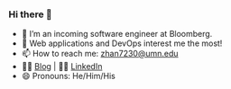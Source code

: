 ### Hi there 👋

<!--
**jonathanzhang98/jonathanzhang98** is a ✨ _special_ ✨ repository because its `README.md` (this file) appears on your GitHub profile.

Here are some ideas to get you started:

- 🔭 I’m currently working on ...
- 🌱 I’m currently learning ...
- 👯 I’m looking to collaborate on ...
- 🤔 I’m looking for help with ...
- 💬 Ask me about ...

- 😄 Pronouns: ...
- ⚡ Fun fact: ...
-->

- 🔭 I’m an incoming software engineer at Bloomberg.
- 🌱 Web applications and DevOps interest me the most!
- 📫 How to reach me: zhan7230@umn.edu
- 🧑‍💻 [Blog](https://zixuanzhang.com) | 🧑‍💼 [LinkedIn](https://www.linkedin.com/in/llewyn-zixuan-zhang-215395190/)
- 😄 Pronouns: He/Him/His
